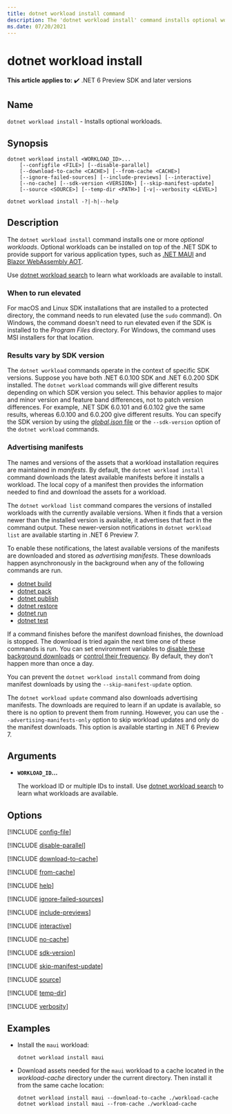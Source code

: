 ```yaml
---
title: dotnet workload install command
description: The 'dotnet workload install' command installs optional workloads.
ms.date: 07/20/2021
---
```

# dotnet workload install

**This article applies to:** ✔️ .NET 6 Preview SDK and later versions

## Name

`dotnet workload install` - Installs optional workloads.

## Synopsis

```dotnetcli
dotnet workload install <WORKLOAD_ID>...
    [--configfile <FILE>] [--disable-parallel]
    [--download-to-cache <CACHE>] [--from-cache <CACHE>]
    [--ignore-failed-sources] [--include-previews] [--interactive]
    [--no-cache] [--sdk-version <VERSION>] [--skip-manifest-update]
    [--source <SOURCE>] [--temp-dir <PATH>] [-v|--verbosity <LEVEL>]

dotnet workload install -?|-h|--help
```

## Description

The `dotnet workload install` command installs one or more *optional workloads*. Optional workloads can be installed on top of the .NET SDK to provide support for various application types, such as [.NET MAUI](/dotnet/maui/what-is-maui) and [Blazor WebAssembly AOT](https://devblogs.microsoft.com/aspnet/asp-net-core-updates-in-net-6-preview-4/#blazor-webassembly-ahead-of-time-aot-compilation).

Use [dotnet workload search](dotnet-workload-search.md) to learn what workloads are available to install.

### When to run elevated

For macOS and Linux SDK installations that are installed to a protected directory, the command needs to run elevated (use the `sudo` command). On Windows, the command doesn't need to run elevated even if the SDK is installed to the *Program Files* directory. For Windows, the command uses MSI installers for that location.

### Results vary by SDK version

The `dotnet workload` commands operate in the context of specific SDK versions. Suppose you have both .NET 6.0.100 SDK and .NET 6.0.200 SDK installed. The `dotnet workload` commands will give different results depending on which SDK version you select. This behavior applies to major and minor version and feature band differences, not to patch version differences. For example, .NET SDK 6.0.101 and 6.0.102 give the same results, whereas 6.0.100 and 6.0.200 give different results. You can specify the SDK version by using the [*global.json* file](global-json.md) or the `--sdk-version` option of the `dotnet workload` commands.

### Advertising manifests

The names and versions of the assets that a workload installation requires are maintained in *manifests*. By default, the `dotnet workload install` command downloads the latest available manifests before it installs a workload. The local copy of a manifest then provides the information needed to find and download the assets for a workload.

The `dotnet workload list` command compares the versions of installed workloads with the currently available versions.  When it finds that a version newer than the installed version is available, it advertises that fact in the command output. These newer-version notifications in `dotnet workload list` are available starting in .NET 6 Preview 7.

To enable these notifications, the latest available versions of the manifests are downloaded and stored as *advertising manifests*.  These downloads happen asynchronously in the background when any of the following commands are run.

* [dotnet build](dotnet-build.md)
* [dotnet pack](dotnet-pack.md)
* [dotnet publish](dotnet-publish.md)
* [dotnet restore](dotnet-restore.md)
* [dotnet run](dotnet-run.md)
* [dotnet test](dotnet-test.md)

If a command finishes before the manifest download finishes, the download is stopped. The download is tried again the next time one of these commands is run. You can set environment variables to [disable these background downloads](dotnet-environment-variables.md#dotnet_cli_workload_update_notify_disable) or [control their frequency](dotnet-environment-variables.md#dotnet_cli_workload_update_notify_interval_hours). By default, they don't happen more than once a day.

You can prevent the `dotnet workload install` command from doing manifest downloads by using the `--skip-manifest-update` option.

The `dotnet workload update` command also downloads advertising manifests. The downloads are required to learn if an update is available, so there is no option to prevent them from running. However, you can use the `--advertising-manifests-only` option to skip workload updates and only do the manifest downloads. This option is available starting in .NET 6 Preview 7.

## Arguments

- **`WORKLOAD_ID`...**

  The workload ID or multiple IDs to install. Use [dotnet workload search](dotnet-workload-search.md) to learn what workloads are available.

## Options

<!-- markdownlint-disable MD012 -->

[!INCLUDE [config-file](../../../includes/cli-configfile.md)]

[!INCLUDE [disable-parallel](../../../includes/cli-disable-parallel.md)]

[!INCLUDE [download-to-cache](../../../includes/cli-download-to-cache.md)]

[!INCLUDE [from-cache](../../../includes/cli-from-cache.md)]

[!INCLUDE [help](../../../includes/cli-help.md)]

[!INCLUDE [ignore-failed-sources](../../../includes/cli-ignore-failed-sources.md)]

[!INCLUDE [include-previews](../../../includes/cli-include-previews.md)]

[!INCLUDE [interactive](../../../includes/cli-interactive.md)]

[!INCLUDE [no-cache](../../../includes/cli-no-cache.md)]

[!INCLUDE [sdk-version](../../../includes/cli-sdk-version.md)]

[!INCLUDE [skip-manifest-update](../../../includes/cli-skip-manifest-update.md)]

[!INCLUDE [source](../../../includes/cli-source.md)]

[!INCLUDE [temp-dir](../../../includes/cli-temp-dir.md)]

[!INCLUDE [verbosity](../../../includes/cli-verbosity-packages.md)]

## Examples

- Install the `maui` workload:

  ```dotnetcli
  dotnet workload install maui
  ```

- Download assets needed for the `maui` workload to a cache located in the *workload-cache* directory under the current directory. Then install it from the same cache location:

  ```dotnetcli
  dotnet workload install maui --download-to-cache ./workload-cache
  dotnet workload install maui --from-cache ./workload-cache
  ```
